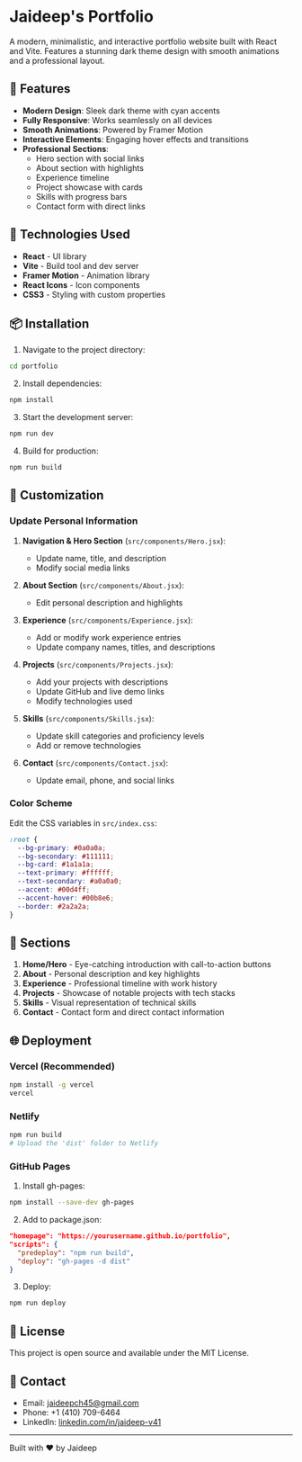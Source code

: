 # Jaideep's Portfolio

A modern, minimalistic, and interactive portfolio website built with React and Vite. Features a stunning dark theme design with smooth animations and a professional layout.

## 🌟 Features

- **Modern Design**: Sleek dark theme with cyan accents
- **Fully Responsive**: Works seamlessly on all devices
- **Smooth Animations**: Powered by Framer Motion
- **Interactive Elements**: Engaging hover effects and transitions
- **Professional Sections**:
  - Hero section with social links
  - About section with highlights
  - Experience timeline
  - Project showcase with cards
  - Skills with progress bars
  - Contact form with direct links

## 🚀 Technologies Used

- **React** - UI library
- **Vite** - Build tool and dev server
- **Framer Motion** - Animation library
- **React Icons** - Icon components
- **CSS3** - Styling with custom properties

## 📦 Installation

1. Navigate to the project directory:

```bash
cd portfolio
```

2. Install dependencies:

```bash
npm install
```

3. Start the development server:

```bash
npm run dev
```

4. Build for production:

```bash
npm run build
```

## 🎨 Customization

### Update Personal Information

1. **Navigation & Hero Section** (`src/components/Hero.jsx`):

   - Update name, title, and description
   - Modify social media links

2. **About Section** (`src/components/About.jsx`):

   - Edit personal description and highlights

3. **Experience** (`src/components/Experience.jsx`):

   - Add or modify work experience entries
   - Update company names, titles, and descriptions

4. **Projects** (`src/components/Projects.jsx`):

   - Add your projects with descriptions
   - Update GitHub and live demo links
   - Modify technologies used

5. **Skills** (`src/components/Skills.jsx`):

   - Update skill categories and proficiency levels
   - Add or remove technologies

6. **Contact** (`src/components/Contact.jsx`):
   - Update email, phone, and social links

### Color Scheme

Edit the CSS variables in `src/index.css`:

```css
:root {
  --bg-primary: #0a0a0a;
  --bg-secondary: #111111;
  --bg-card: #1a1a1a;
  --text-primary: #ffffff;
  --text-secondary: #a0a0a0;
  --accent: #00d4ff;
  --accent-hover: #00b8e6;
  --border: #2a2a2a;
}
```

## 📱 Sections

1. **Home/Hero** - Eye-catching introduction with call-to-action buttons
2. **About** - Personal description and key highlights
3. **Experience** - Professional timeline with work history
4. **Projects** - Showcase of notable projects with tech stacks
5. **Skills** - Visual representation of technical skills
6. **Contact** - Contact form and direct contact information

## 🌐 Deployment

### Vercel (Recommended)

```bash
npm install -g vercel
vercel
```

### Netlify

```bash
npm run build
# Upload the 'dist' folder to Netlify
```

### GitHub Pages

1. Install gh-pages:

```bash
npm install --save-dev gh-pages
```

2. Add to package.json:

```json
"homepage": "https://yourusername.github.io/portfolio",
"scripts": {
  "predeploy": "npm run build",
  "deploy": "gh-pages -d dist"
}
```

3. Deploy:

```bash
npm run deploy
```

## 📄 License

This project is open source and available under the MIT License.

## 👤 Contact

- Email: jaideepch45@gmail.com
- Phone: +1 (410) 709-6464
- LinkedIn: [linkedin.com/in/jaideep-v41](https://linkedin.com/in/jaideep-v41)

---

Built with ❤️ by Jaideep
